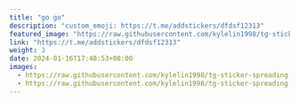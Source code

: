 ```yaml
---
title: "go go"
description: "custom_emoji: https://t.me/addstickers/dfdsf12313"
featured_image: "https://raw.githubusercontent.com/kylelin1998/tg-sticker-spreading-worldwide-images/main/img/5a540394-99d9-431e-a0b8-2814d074264c.jpg"
link: "https://t.me/addstickers/dfdsf12313"
weight: 3
date: 2024-01-16T17:48:53+08:00
images:
  - https://raw.githubusercontent.com/kylelin1998/tg-sticker-spreading-worldwide-images/main/img/5a540394-99d9-431e-a0b8-2814d074264c.jpg
  - https://raw.githubusercontent.com/kylelin1998/tg-sticker-spreading-worldwide-images/main/img/0db8aa84-e5fd-41e4-952d-e7bacdf8a3cb.jpg
---
```

